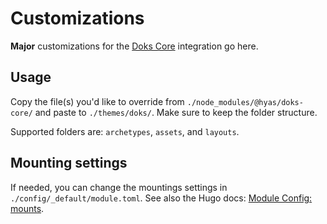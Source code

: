 # Customizations

**Major** customizations for the [Doks Core](https://github.com/gethyas/doks-core) integration go here.

## Usage

Copy the file(s) you'd like to override from `./node_modules/@hyas/doks-core/` and paste to `./themes/doks/`. Make sure to keep the folder structure.

Supported folders are: `archetypes`, `assets`, and `layouts`.

## Mounting settings

If needed, you can change the mountings settings in `./config/_default/module.toml`. See also the Hugo docs: [Module Config: mounts](https://gohugo.io/hugo-modules/configuration/#module-config-mounts).
